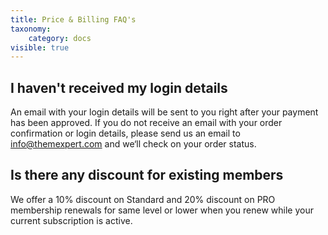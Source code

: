 ```yaml
---
title: Price & Billing FAQ's
taxonomy:
    category: docs
visible: true
---
```


## I haven't received my login details
An email with your login details will be sent to you right after your payment has been approved. If you do not receive an email with your order confirmation or login details, please send us an email to [info@themexpert.com](mailto:info@themexpert.com) and we‘ll check on your order status.

## Is there any discount for existing members
We offer a 10% discount on Standard and 20% discount on PRO membership renewals for same level or lower when you renew while your current subscription is active.